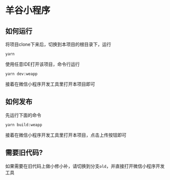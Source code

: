 # 羊谷小程序

## 如何运行

将项目clone下来后，切换到本项目的根目录下，运行

```shell
yarn
```

使用任意IDE打开该项目，命令行运行

```shell
yarn dev:weapp
```

接着在微信小程序开发工具里打开本项目即可

## 如何发布

先运行下面的命令

```shell
yarn build:weapp
```

接着在微信小程序开发工具里打开本项目，点击上传按钮即可

## 需要旧代码?

如果需要在旧代码上做小修小补，请切换到分支`old`，并直接打开微信小程序开发工具
